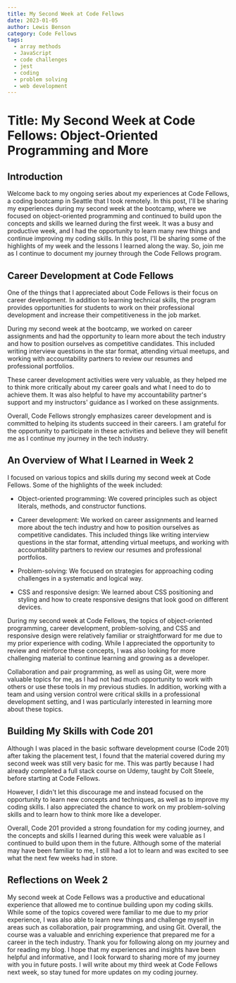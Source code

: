 ```yaml
---
title: My Second Week at Code Fellows
date: 2023-01-05
author: Lewis Benson
category: Code Fellows
tags:
  - array methods
  - JavaScript
  - code challenges
  - jest
  - coding
  - problem solving
  - web development
---
```


<!-- @format -->

# Title: My Second Week at Code Fellows: Object-Oriented Programming and More

## Introduction

Welcome back to my ongoing series about my experiences at Code Fellows, a coding bootcamp in Seattle that I took remotely. In this post, I'll be sharing my experiences during my second week at the bootcamp, where we focused on object-oriented programming and continued to build upon the concepts and skills we learned during the first week. It was a busy and productive week, and I had the opportunity to learn many new things and continue improving my coding skills. In this post, I'll be sharing some of the highlights of my week and the lessons I learned along the way. So, join me as I continue to document my journey through the Code Fellows program.

## Career Development at Code Fellows

One of the things that I appreciated about Code Fellows is their focus on career development. In addition to learning technical skills, the program provides opportunities for students to work on their professional development and increase their competitiveness in the job market.

During my second week at the bootcamp, we worked on career assignments and had the opportunity to learn more about the tech industry and how to position ourselves as competitive candidates. This included writing interview questions in the star format, attending virtual meetups, and working with accountability partners to review our resumes and professional portfolios.

These career development activities were very valuable, as they helped me to think more critically about my career goals and what I need to do to achieve them. It was also helpful to have my accountability partner's support and my instructors' guidance as I worked on these assignments.

Overall, Code Fellows strongly emphasizes career development and is committed to helping its students succeed in their careers. I am grateful for the opportunity to participate in these activities and believe they will benefit me as I continue my journey in the tech industry.

## An Overview of What I Learned in Week 2

I focused on various topics and skills during my second week at Code Fellows. Some of the highlights of the week included:

- Object-oriented programming: We covered principles such as object literals, methods, and constructor functions.

- Career development: We worked on career assignments and learned more about the tech industry and how to position ourselves as competitive candidates. This included things like writing interview questions in the star format, attending virtual meetups, and working with accountability partners to review our resumes and professional portfolios.

- Problem-solving: We focused on strategies for approaching coding challenges in a systematic and logical way.

- CSS and responsive design: We learned about CSS positioning and styling and how to create responsive designs that look good on different devices.

During my second week at Code Fellows, the topics of object-oriented programming, career development, problem-solving, and CSS and responsive design were relatively familiar or straightforward for me due to my prior experience with coding. While I appreciated the opportunity to review and reinforce these concepts, I was also looking for more challenging material to continue learning and growing as a developer.

Collaboration and pair programming, as well as using Git, were more valuable topics for me, as I had not had much opportunity to work with others or use these tools in my previous studies. In addition, working with a team and using version control were critical skills in a professional development setting, and I was particularly interested in learning more about these topics.

## Building My Skills with Code 201

Although I was placed in the basic software development course (Code 201) after taking the placement test, I found that the material covered during my second week was still very basic for me. This was partly because I had already completed a full stack course on Udemy, taught by Colt Steele, before starting at Code Fellows.

However, I didn't let this discourage me and instead focused on the opportunity to learn new concepts and techniques, as well as to improve my coding skills. I also appreciated the chance to work on my problem-solving skills and to learn how to think more like a developer.

Overall, Code 201 provided a strong foundation for my coding journey, and the concepts and skills I learned during this week were valuable as I continued to build upon them in the future. Although some of the material may have been familiar to me, I still had a lot to learn and was excited to see what the next few weeks had in store.

## Reflections on Week 2

My second week at Code Fellows was a productive and educational experience that allowed me to continue building upon my coding skills. While some of the topics covered were familiar to me due to my prior experience, I was also able to learn new things and challenge myself in areas such as collaboration, pair programming, and using Git. Overall, the course was a valuable and enriching experience that prepared me for a career in the tech industry. Thank you for following along on my journey and for reading my blog. I hope that my experiences and insights have been helpful and informative, and I look forward to sharing more of my journey with you in future posts. I will write about my third week at Code Fellows next week, so stay tuned for more updates on my coding journey.
